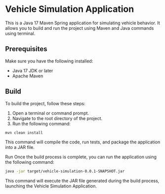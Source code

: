 # Vehicle Simulation Application

This is a Java 17 Maven Spring application for simulating vehicle behavior. It allows you to build and run the project 
using Maven and Java commands using terminal.

## Prerequisites

Make sure you have the following installed:
- Java 17 JDK or later
- Apache Maven

## Build

To build the project, follow these steps:

1. Open a terminal or command prompt.
2. Navigate to the root directory of the project.
3. Run the following command:

```bash
mvn clean install
```

This command will compile the code, run tests, and package the application 
into a JAR file.

Run
Once the build process is complete, you can run the application using the 
following command:

```bash
java -jar target/vehicle-simulation-0.0.1-SNAPSHOT.jar
```

This command will execute the JAR file generated during the build process, 
launching the Vehicle Simulation Application.